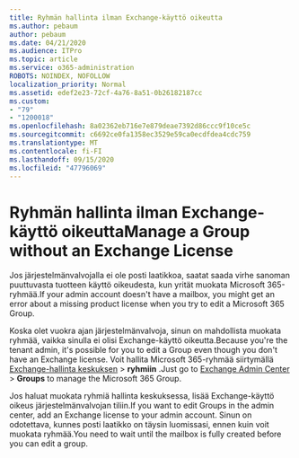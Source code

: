 ```yaml
---
title: Ryhmän hallinta ilman Exchange-käyttö oikeutta
ms.author: pebaum
author: pebaum
ms.date: 04/21/2020
ms.audience: ITPro
ms.topic: article
ms.service: o365-administration
ROBOTS: NOINDEX, NOFOLLOW
localization_priority: Normal
ms.assetid: edef2e23-72cf-4a76-8a51-0b26182187cc
ms.custom:
- "79"
- "1200018"
ms.openlocfilehash: 8a02362eb716e7e879deae7392d86ccc9f10ce5c
ms.sourcegitcommit: c6692ce0fa1358ec3529e59ca0ecdfdea4cdc759
ms.translationtype: MT
ms.contentlocale: fi-FI
ms.lasthandoff: 09/15/2020
ms.locfileid: "47796069"
---
```

# <a name="manage-a-group-without-an-exchange-license"></a><span data-ttu-id="8947f-102">Ryhmän hallinta ilman Exchange-käyttö oikeutta</span><span class="sxs-lookup"><span data-stu-id="8947f-102">Manage a Group without an Exchange License</span></span>

<span data-ttu-id="8947f-103">Jos järjestelmänvalvojalla ei ole posti laatikkoa, saatat saada virhe sanoman puuttuvasta tuotteen käyttö oikeudesta, kun yrität muokata Microsoft 365-ryhmää.</span><span class="sxs-lookup"><span data-stu-id="8947f-103">If your admin account doesn't have a mailbox, you might get an error about a missing product license when you try to edit a Microsoft 365 Group.</span></span>
  
<span data-ttu-id="8947f-104">Koska olet vuokra ajan järjestelmänvalvoja, sinun on mahdollista muokata ryhmää, vaikka sinulla ei olisi Exchange-käyttö oikeutta.</span><span class="sxs-lookup"><span data-stu-id="8947f-104">Because you're the tenant admin, it's possible for you to edit a Group even though you don't have an Exchange license.</span></span> <span data-ttu-id="8947f-105">Voit hallita Microsoft 365-ryhmää siirtymällä [Exchange-hallinta keskuksen](https://outlook.office365.com/ecp.aspx) \> **ryhmiin** .</span><span class="sxs-lookup"><span data-stu-id="8947f-105">Just go to [Exchange Admin Center](https://outlook.office365.com/ecp.aspx) \> **Groups** to manage the Microsoft 365 Group.</span></span>
  
<span data-ttu-id="8947f-106">Jos haluat muokata ryhmiä hallinta keskuksessa, lisää Exchange-käyttö oikeus järjestelmänvalvojan tiliin.</span><span class="sxs-lookup"><span data-stu-id="8947f-106">If you want to edit Groups in the admin center, add an Exchange license to your admin account.</span></span> <span data-ttu-id="8947f-107">Sinun on odotettava, kunnes posti laatikko on täysin luomissasi, ennen kuin voit muokata ryhmää.</span><span class="sxs-lookup"><span data-stu-id="8947f-107">You need to wait until the mailbox is fully created before you can edit a group.</span></span>
  